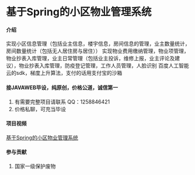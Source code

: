 # 基于Spring的小区物业管理系统

#### 介绍
实现小区信息管理（包括业主信息，楼宇信息，房间信息的管理，业主数量统计，房间数量统计（包括无人居住房与居住））
实现物业费用缴纳管理，物业项管理，物业抄表入库管理，业主日常管理（包括业主投诉，维修上报，业主评论及建议），物业抄表入库管理，防疫登记管理，工作人员管理，人脸识别  百度人工智能云的sdk，梯度上升算法，支付的话用支付宝的沙箱

#### 接JAVAWEB毕设，纯原创，价格公道，诚信第一

1.  有需要完整项目请联系 QQ：1258846421
2.  价格私聊，可充当毕设



#### 项目视频
[基于Spring的小区物业管理系统](https://www.bilibili.com/video/BV1c54y1G7W1)



#### 参与贡献

1.  国家一级保护废物

